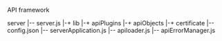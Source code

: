 API framework


server 
  |-- server.js
  |-+ lib
        |-+ apiPlugins
        |-+ apiObjects
		|-+ certificate
        |-- config.json
        |-- serverApplication.js
        |-- apiloader.js
		|-- apiErrorManager.js

